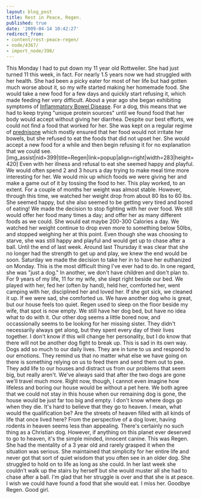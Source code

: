 ```yaml
---
layout: blog_post
title: Rest in Peace, Regen.
published: true
date: '2009-04-14 10:42:27'
redirect_from:
- content/rest-peace-regen/
- node/4367/
- import_node/398/
---
```


This Monday I had to put down my 11 year old Rottweiler. She had just turned 11 this week, in fact. For nearly 1.5 years now we had struggled with her health. She had been a picky eater for most of her life but had gotten much worse about it, so my wife started making her homemade food. She would take a new food for a few days and quickly start refusing it, which made feeding her very difficult. About a year ago she began exhibiting symptoms of [Inflammatory Bowel Disease](http://en.wikipedia.org/wiki/Inflammatory_bowel_disease). For a dog, this means that we had to keep trying "unique protein sources" until we found food that her body would accept without giving her diarrhea. Despite our best efforts, we could not find a food that worked for her. She was kept on a regular regime of [prednisone](http://en.wikipedia.org/wiki/Prednisone) which mostly ensured that her food would not irritate her bowels, but she refused to eat the foods that did not upset her. She would accept a new food for a while and then begin refusing it for no explanation that we could see. [img_assist|nid=399|title=Regen|link=popup|align=right|width=283|height=420] Even with her illness and refusal to eat she seemed happy and playful. We would often spend 2 and 3 hours a day trying to make meal time more interesting for her. We would mix up which foods we were giving her and make a game out of it by tossing the food to her. This play worked, to an extent. For a couple of months her weight was almost stable. However, through this time, we watched her weight drop from about 80 lbs to 60 lbs. She seemed happy, but she also seemed to be getting very tired and bored of eating! We made the decision to stop fighting with her over food. We still would offer her food many times a day; and offer her as many different foods as we could. She would eat maybe 200-300 Calories a day. We watched her weight continue to drop even more to something below 50lbs, and stopped weighing her at this point. Even though she was choosing to starve, she was still happy and playful and would get up to chase after a ball. Until the end of last week. Around last Thursday it was clear that she no longer had the strength to get up and play, we knew the end would be soon. Saturday we made the decision to take her in to have her euthanized on Monday. This is the most difficult thing I've ever had to do. In one regard, she was "just a dog." In another, we don't have children and don't plan to. For 9 years of my life, 11 for my wife, she slept right beside our bed. We played with her, fed her (often by hand), held her, comforted her, went camping with her, disciplined her and loved her. If she got sick, we cleaned it up. If we were sad, she comforted us. We have another dog who is great, but our house feels too quiet. Regen used to sleep on the floor beside my wife, that spot is now empty. We still have her dog bed, but have no idea what to do with it. Our other dog seems a little bored now, and occassionally seems to be looking for her missing sister. They didn't necessarily always get along, but they spent every day of their lives together. I don't know if this will change her personality, but I do know that there will not be another dog fight to break up. This is sad in its own way. Dogs add so much to our daily lives. They are in tune to us and respond to our emotions. They remind us that no matter what else we have going on there is something relying on us to feed them and send them out to pee. They add life to our houses and distract us from our problems that seem big, but really aren't. We've always said that after the two dogs are gone we'll travel much more. Right now, though, I cannot even imagine how lifeless and boring our house would be without a pet here. We both agree that we could not stay in this house when our remaining dog is gone, the house would be just far too big and empty. I don't know where dogs go when they die. It's hard to believe that they go to heaven. I mean, what would the qualification be? Are the streets of heaven filled with all kinds of life that once lived here? From the perspective of a dog lover, having rodents in heaven seems less than appealing. There's certainly no such thing as a Christian dog. However, if anything on this planet ever deserved to go to heaven, it's the simple minded, innocent canine. This was Regen. She had the mentality of a 3 year old and rarely grasped it when the situation was serious. She maintained that simplicity for her entire life and never got that sort of quiet wisdom that you often see in an older dog. She struggled to hold on to life as long as she could. In her last week she couldn't walk up the stairs by herself but she would muster all she had to chase after a ball. I'm glad that her struggle is over and that she is at peace. I wish we could have found a food that she would eat. I miss her. Goodbye Regen. Good girl.
